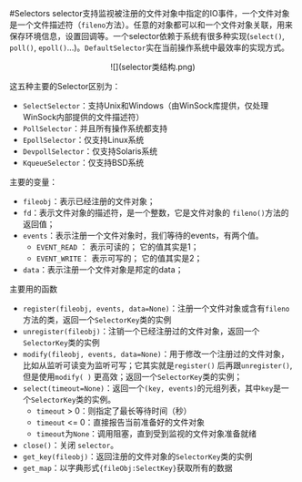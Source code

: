 #Selectors
selector支持监视被注册的文件对象中指定的IO事件，一个文件对象是一个文件描述符（`fileno`方法）。任意的对象都可以和一个文件对象关联，用来保存环境信息，设置回调等。一个selector依赖于系统有很多种实现(`select()`, `poll()`, `epoll()`...)。`DefaultSelector`实在当前操作系统中最效率的实现方式。


<div align=center>
![](selector类结构.png)
</div>

这五种主要的Selector区别为：
  * `SelectSelector`：支持Unix和Windows（由WinSock库提供，仅处理WinSock内部提供的文件描述符）
  * `PollSelector`：并且所有操作系统都支持
  * `EpollSelector`：仅支持Linux系统
  * `DevpollSelector`：仅支持Solaris系统
  * `KqueueSelector`：仅支持BSD系统


主要的变量：
  * `fileobj`：表示已经注册的文件对象；
  * `fd`：表示文件对象的描述符，是一个整数，它是文件对象的 `fileno()`方法的返回值；
  * `events`：表示注册一个文件对象时，我们等待的events，有两个值。
    * `EVENT_READ` ：      表示可读的； 它的值其实是1；
    * `EVENT_WRITE`：      表示可写的； 它的值其实是2；
  * `data`：表示注册一个文件对象是邦定的data；

主要用的函数
  * `register(fileobj, events, data=None)`：注册一个文件对象或含有`fileno`方法的类，返回一个`SelectorKey`类的实例
  * `unregister(fileobj)`：注销一个已经注册过的文件对象，返回一个`SelectorKey`类的实例
  * `modify(fileobj, events, data=None)`：用于修改一个注册过的文件对象，比如从监听可读变为监听可写；它其实就是`register()` 后再跟`unregister()`,但是使用`modify( )` 更高效；返回一个`SelectorKey`类的实例；
  * `select(timeout=None)`：返回一个`(key, events)`的元组列表，其中`key`是一个`SelectorKey`类的实例。
    * `timeout` > 0：则指定了最长等待时间（秒）
    * `timeout` <= 0：直接报告当前准备好的文件对象
    * `timeout`为`None`：调用阻塞，直到受到监视的文件对象准备就绪
  * `close()`：关闭 `selector`。
  * `get_key(fileobj)`：返回注册的文件对象的`SelectorKey`类的实例
  * `get_map`：以字典形式`{fileObj:SelectKey}`获取所有的数据